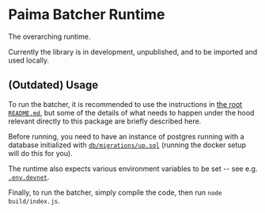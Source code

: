 # Paima Batcher Runtime

The overarching runtime.

Currently the library is in development, unpublished, and to be
imported and used locally.

## (Outdated) Usage

To run the batcher, it is recommended to use the instructions in [the root `README.md`](../README.md), but some of the details of what needs to happen under the hood relevant directly to this package are briefly described here.

Before running, you need to have an instance of postgres running with a database initialized with [`db/migrations/up.sql`](db/migrations/up.sql) (running the docker setup will do this for you).

The runtime also expects various environment variables to be set -- see e.g. [`.env.devnet`](../.env.devnet).

Finally, to run the batcher, simply compile the code, then run `node build/index.js`.
